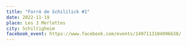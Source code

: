 ```yaml
---
title: "Forró de Schililick #1"
date: 2022-11-19
place: Les 3 Merlettes
city: Schiltigheim
facebook_event: https://www.facebook.com/events/1497113104096638/
---
```

